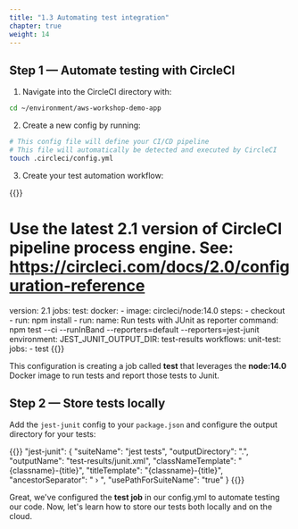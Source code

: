 ```yaml
---
title: "1.3 Automating test integration"
chapter: true
weight: 14
---
```


## Step 1 &mdash; Automate testing with CircleCI

1. Navigate into the CircleCI directory with:

```bash
cd ~/environment/aws-workshop-demo-app
```

2. Create a new config by running:

```bash
# This config file will define your CI/CD pipeline
# This file will automatically be detected and executed by CircleCI
touch .circleci/config.yml
```

3. Create your test automation workflow:

{{<highlight yaml>}}
# Use the latest 2.1 version of CircleCI pipeline process engine. See: https://circleci.com/docs/2.0/configuration-reference
version: 2.1
jobs:
    test:
        docker:
            - image: circleci/node:14.0
        steps:
            - checkout
            - run: npm install
            - run:
                name: Run tests with JUnit as reporter
                command: npm test --ci --runInBand --reporters=default --reporters=jest-junit
                environment:
                    JEST_JUNIT_OUTPUT_DIR: test-results
workflows:
    unit-test:
        jobs:
            - test
{{</highlight>}}

This configuration is creating a job called **test** that leverages the **node:14.0** Docker image to run tests and report those tests to Junit. 

## Step 2 &mdash; Store tests locally

Add the `jest-junit` config to your `package.json` and configure the output directory for your tests:

{{<highlight json>}}
"jest-junit": {
    "suiteName": "jest tests",
    "outputDirectory": ".",
    "outputName": "test-results/junit.xml",
    "classNameTemplate": "{classname}-{title}",
    "titleTemplate": "{classname}-{title}",
    "ancestorSeparator": " › ",
    "usePathForSuiteName": "true"
}
{{</highlight>}}

Great, we've configured the **test job** in our config.yml to automate testing our code. Now, let's learn how to store our tests both locally and on the cloud.